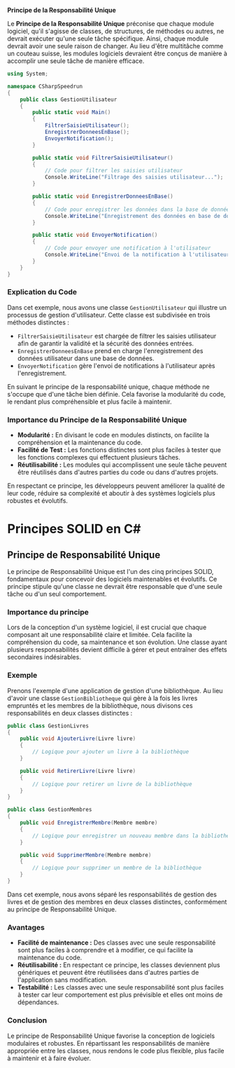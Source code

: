 **Principe de la Responsabilité Unique**

Le **Principe de la Responsabilité Unique** préconise que chaque module logiciel, qu'il s'agisse de classes, de structures, de méthodes ou autres, ne devrait exécuter qu'une seule tâche spécifique. Ainsi, chaque module devrait avoir une seule raison de changer. Au lieu d'être multitâche comme un couteau suisse, les modules logiciels devraient être conçus de manière à accomplir une seule tâche de manière efficace.

```csharp
using System;

namespace CSharpSpeedrun
{
    public class GestionUtilisateur
    {
        public static void Main()
        {
            FiltrerSaisieUtilisateur();
            EnregistrerDonneesEnBase();
            EnvoyerNotification();
        }

        public static void FiltrerSaisieUtilisateur() 
        {
            // Code pour filtrer les saisies utilisateur
            Console.WriteLine("Filtrage des saisies utilisateur...");
        }

        public static void EnregistrerDonneesEnBase() 
        {
            // Code pour enregistrer les données dans la base de données
            Console.WriteLine("Enregistrement des données en base de données...");
        }

        public static void EnvoyerNotification() 
        {
            // Code pour envoyer une notification à l'utilisateur
            Console.WriteLine("Envoi de la notification à l'utilisateur...");
        }
    }
}
```

### Explication du Code

Dans cet exemple, nous avons une classe `GestionUtilisateur` qui illustre un processus de gestion d'utilisateur. Cette classe est subdivisée en trois méthodes distinctes :

- `FiltrerSaisieUtilisateur` est chargée de filtrer les saisies utilisateur afin de garantir la validité et la sécurité des données entrées.
- `EnregistrerDonneesEnBase` prend en charge l'enregistrement des données utilisateur dans une base de données.
- `EnvoyerNotification` gère l'envoi de notifications à l'utilisateur après l'enregistrement.

En suivant le principe de la responsabilité unique, chaque méthode ne s'occupe que d'une tâche bien définie. Cela favorise la modularité du code, le rendant plus compréhensible et plus facile à maintenir.

### Importance du Principe de la Responsabilité Unique

- **Modularité :** En divisant le code en modules distincts, on facilite la compréhension et la maintenance du code.
- **Facilité de Test :** Les fonctions distinctes sont plus faciles à tester que les fonctions complexes qui effectuent plusieurs tâches.
- **Réutilisabilité :** Les modules qui accomplissent une seule tâche peuvent être réutilisés dans d'autres parties du code ou dans d'autres projets.

En respectant ce principe, les développeurs peuvent améliorer la qualité de leur code, réduire sa complexité et aboutir à des systèmes logiciels plus robustes et évolutifs.


# Principes SOLID en C#

## Principe de Responsabilité Unique

Le principe de Responsabilité Unique est l'un des cinq principes SOLID, fondamentaux pour concevoir des logiciels maintenables et évolutifs. Ce principe stipule qu'une classe ne devrait être responsable que d'une seule tâche ou d'un seul comportement.

### Importance du principe

Lors de la conception d'un système logiciel, il est crucial que chaque composant ait une responsabilité claire et limitée. Cela facilite la compréhension du code, sa maintenance et son évolution. Une classe ayant plusieurs responsabilités devient difficile à gérer et peut entraîner des effets secondaires indésirables.

### Exemple

Prenons l'exemple d'une application de gestion d'une bibliothèque. Au lieu d'avoir une classe `GestionBibliotheque` qui gère à la fois les livres empruntés et les membres de la bibliothèque, nous divisons ces responsabilités en deux classes distinctes :

```csharp
public class GestionLivres
{
    public void AjouterLivre(Livre livre)
    {
        // Logique pour ajouter un livre à la bibliothèque
    }

    public void RetirerLivre(Livre livre)
    {
        // Logique pour retirer un livre de la bibliothèque
    }
}

public class GestionMembres
{
    public void EnregistrerMembre(Membre membre)
    {
        // Logique pour enregistrer un nouveau membre dans la bibliothèque
    }

    public void SupprimerMembre(Membre membre)
    {
        // Logique pour supprimer un membre de la bibliothèque
    }
}
```

Dans cet exemple, nous avons séparé les responsabilités de gestion des livres et de gestion des membres en deux classes distinctes, conformément au principe de Responsabilité Unique.

### Avantages

- **Facilité de maintenance :** Des classes avec une seule responsabilité sont plus faciles à comprendre et à modifier, ce qui facilite la maintenance du code.
- **Réutilisabilité :** En respectant ce principe, les classes deviennent plus génériques et peuvent être réutilisées dans d'autres parties de l'application sans modification.
- **Testabilité :** Les classes avec une seule responsabilité sont plus faciles à tester car leur comportement est plus prévisible et elles ont moins de dépendances.

### Conclusion

Le principe de Responsabilité Unique favorise la conception de logiciels modulaires et robustes. En répartissant les responsabilités de manière appropriée entre les classes, nous rendons le code plus flexible, plus facile à maintenir et à faire évoluer.